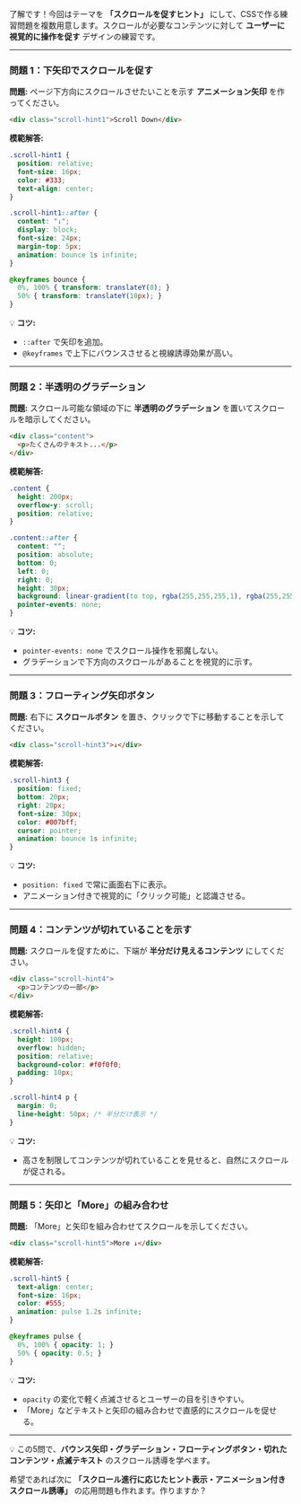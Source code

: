 了解です！今回はテーマを **「スクロールを促すヒント」** にして、CSSで作る練習問題を複数用意します。スクロールが必要なコンテンツに対して **ユーザーに視覚的に操作を促す** デザインの練習です。

---

### 問題 1：下矢印でスクロールを促す

**問題:**
ページ下方向にスクロールさせたいことを示す **アニメーション矢印** を作ってください。

```html
<div class="scroll-hint1">Scroll Down</div>
```

**模範解答:**

```css
.scroll-hint1 {
  position: relative;
  font-size: 16px;
  color: #333;
  text-align: center;
}

.scroll-hint1::after {
  content: "↓";
  display: block;
  font-size: 24px;
  margin-top: 5px;
  animation: bounce 1s infinite;
}

@keyframes bounce {
  0%, 100% { transform: translateY(0); }
  50% { transform: translateY(10px); }
}
```

💡 **コツ:**

* `::after` で矢印を追加。
* `@keyframes` で上下にバウンスさせると視線誘導効果が高い。

---

### 問題 2：半透明のグラデーション

**問題:**
スクロール可能な領域の下に **半透明のグラデーション** を置いてスクロールを暗示してください。

```html
<div class="content">
  <p>たくさんのテキスト...</p>
</div>
```

**模範解答:**

```css
.content {
  height: 200px;
  overflow-y: scroll;
  position: relative;
}

.content::after {
  content: "";
  position: absolute;
  bottom: 0;
  left: 0;
  right: 0;
  height: 30px;
  background: linear-gradient(to top, rgba(255,255,255,1), rgba(255,255,255,0));
  pointer-events: none;
}
```

💡 **コツ:**

* `pointer-events: none` でスクロール操作を邪魔しない。
* グラデーションで下方向のスクロールがあることを視覚的に示す。

---

### 問題 3：フローティング矢印ボタン

**問題:**
右下に **スクロールボタン** を置き、クリックで下に移動することを示してください。

```html
<div class="scroll-hint3">↓</div>
```

**模範解答:**

```css
.scroll-hint3 {
  position: fixed;
  bottom: 20px;
  right: 20px;
  font-size: 30px;
  color: #007bff;
  cursor: pointer;
  animation: bounce 1s infinite;
}
```

💡 **コツ:**

* `position: fixed` で常に画面右下に表示。
* アニメーション付きで視覚的に「クリック可能」と認識させる。

---

### 問題 4：コンテンツが切れていることを示す

**問題:**
スクロールを促すために、下端が **半分だけ見えるコンテンツ** にしてください。

```html
<div class="scroll-hint4">
  <p>コンテンツの一部</p>
</div>
```

**模範解答:**

```css
.scroll-hint4 {
  height: 100px;
  overflow: hidden;
  position: relative;
  background-color: #f0f0f0;
  padding: 10px;
}

.scroll-hint4 p {
  margin: 0;
  line-height: 50px; /* 半分だけ表示 */
}
```

💡 **コツ:**

* 高さを制限してコンテンツが切れていることを見せると、自然にスクロールが促される。

---

### 問題 5：矢印と「More」の組み合わせ

**問題:**
「More」と矢印を組み合わせてスクロールを示してください。

```html
<div class="scroll-hint5">More ↓</div>
```

**模範解答:**

```css
.scroll-hint5 {
  text-align: center;
  font-size: 16px;
  color: #555;
  animation: pulse 1.2s infinite;
}

@keyframes pulse {
  0%, 100% { opacity: 1; }
  50% { opacity: 0.5; }
}
```

💡 **コツ:**

* `opacity` の変化で軽く点滅させるとユーザーの目を引きやすい。
* 「More」などテキストと矢印の組み合わせで直感的にスクロールを促せる。

---

💡 この5問で、**バウンス矢印・グラデーション・フローティングボタン・切れたコンテンツ・点滅テキスト** のスクロール誘導を学べます。

希望であれば次に **「スクロール進行に応じたヒント表示・アニメーション付きスクロール誘導」** の応用問題も作れます。作りますか？
